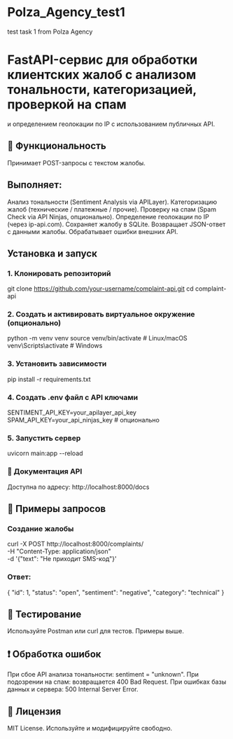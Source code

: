 # Polza_Agency_test1
 test task 1 from Polza Agency

# FastAPI-сервис для обработки клиентских жалоб с анализом тональности, категоризацией, проверкой на спам 
и определением геолокации по IP с использованием публичных API.

## 📌 Функциональность
Принимает POST-запросы с текстом жалобы.

## Выполняет:
Анализ тональности (Sentiment Analysis via APILayer).
Категоризацию жалоб (технические / платежные / прочие).
Проверку на спам (Spam Check via API Ninjas, опционально).
Определение геолокации по IP (через ip-api.com).
Сохраняет жалобу в SQLite.
Возвращает JSON-ответ с данными жалобы.
Обрабатывает ошибки внешних API.

## Установка и запуск

### 1. Клонировать репозиторий
git clone https://github.com/your-username/complaint-api.git
cd complaint-api

### 2. Создать и активировать виртуальное окружение (опционально)
python -m venv venv
source venv/bin/activate  # Linux/macOS
venv\Scripts\activate     # Windows

### 3. Установить зависимости
pip install -r requirements.txt

### 4. Создать .env файл с API ключами
SENTIMENT_API_KEY=your_apilayer_api_key
SPAM_API_KEY=your_api_ninjas_key  # опционально

### 5. Запустить сервер
uvicorn main:app --reload

### 🔗 Документация API
Доступна по адресу:
http://localhost:8000/docs

## 📮 Примеры запросов
### Создание жалобы
curl -X POST http://localhost:8000/complaints/ \
  -H "Content-Type: application/json" \
  -d '{"text": "Не приходит SMS-код"}'

### Ответ:

{
  "id": 1,
  "status": "open",
  "sentiment": "negative",
  "category": "technical"
}

## 🧪 Тестирование
Используйте Postman или curl для тестов. Примеры выше.

## ❗ Обработка ошибок
При сбое API анализа тональности: sentiment = "unknown".
При подозрении на спам: возвращается 400 Bad Request.
При ошибках базы данных и сервера: 500 Internal Server Error.

## 📝 Лицензия
MIT License. Используйте и модифицируйте свободно.